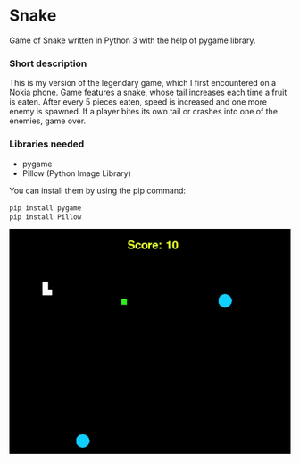 # Snake

Game of Snake written in Python 3 with the help of pygame library.

### Short description
  This is my version of the legendary game, which I first encountered on a Nokia phone. Game features a snake, 
  whose tail increases each time a fruit is eaten. After every 5 pieces eaten, speed is increased and one more 
  enemy is spawned. If a player bites its own tail or crashes into one of the enemies, game over.

### Libraries needed
* pygame
* Pillow (Python Image Library)

 You can install them by using the pip command:
  ```
  pip install pygame
  pip install Pillow 
  ```


![picture](resources/animated.gif)

